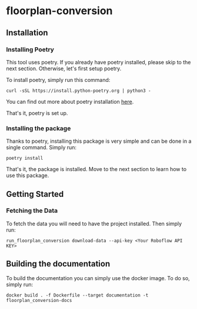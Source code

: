 # floorplan-conversion


## Installation
### Installing Poetry
This tool uses poetry. If you already have poetry installed,
please skip to the next section. Otherwise, let's first setup poetry.

To install poetry, simply run this command:
```shell
curl -sSL https://install.python-poetry.org | python3 -
```
You can find out more about poetry installation [here](https://python-poetry.org/docs/master/#installation).

That's it, poetry is set up.

### Installing the package
Thanks to poetry, installing this package is very simple and can be done in a single command. Simply run:
```shell
poetry install
```
That's it, the package is installed. Move to the next section to learn how to use this package.

## Getting Started

[//]: # (< Add instructions on how to use project here >)

### Fetching the Data
To fetch the data you will need to have the project installed. Then simply run:
```shell
run_floorplan_conversion download-data --api-key <Your Roboflow API KEY>
```

## Building the documentation
To build the documentation you can simply use the docker image. To do so, simply run:
```shell
docker build . -f Dockerfile --target documentation -t floorplan_conversion-docs
```
